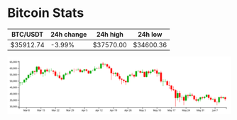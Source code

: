# Bitcoin Stats

BTC/USDT|24h change|24h high|24h low|
|---|---|---|---|
|$35912.74|-3.99%|$37570.00|$34600.36|

<img src="./chart.svg">
